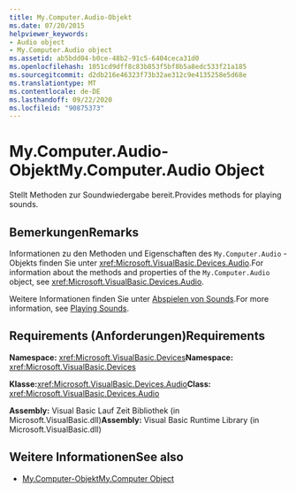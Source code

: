 ```yaml
---
title: My.Computer.Audio-Objekt
ms.date: 07/20/2015
helpviewer_keywords:
- Audio object
- My.Computer.Audio object
ms.assetid: ab5bdd04-b0ce-48b2-91c5-6404ceca31d0
ms.openlocfilehash: 1051cd9dff8c83b853f5bf8b5a8edc533f21a185
ms.sourcegitcommit: d2db216e46323f73b32ae312c9e4135258e5d68e
ms.translationtype: MT
ms.contentlocale: de-DE
ms.lasthandoff: 09/22/2020
ms.locfileid: "90875373"
---
```

# <a name="mycomputeraudio-object"></a><span data-ttu-id="00a67-102">My.Computer.Audio-Objekt</span><span class="sxs-lookup"><span data-stu-id="00a67-102">My.Computer.Audio Object</span></span>

<span data-ttu-id="00a67-103">Stellt Methoden zur Soundwiedergabe bereit.</span><span class="sxs-lookup"><span data-stu-id="00a67-103">Provides methods for playing sounds.</span></span>  
  
## <a name="remarks"></a><span data-ttu-id="00a67-104">Bemerkungen</span><span class="sxs-lookup"><span data-stu-id="00a67-104">Remarks</span></span>  

 <span data-ttu-id="00a67-105">Informationen zu den Methoden und Eigenschaften des `My.Computer.Audio` -Objekts finden Sie unter <xref:Microsoft.VisualBasic.Devices.Audio>.</span><span class="sxs-lookup"><span data-stu-id="00a67-105">For information about the methods and properties of the `My.Computer.Audio` object, see <xref:Microsoft.VisualBasic.Devices.Audio>.</span></span>  
  
 <span data-ttu-id="00a67-106">Weitere Informationen finden Sie unter [Abspielen von Sounds](../../developing-apps/programming/computer-resources/playing-sounds.md).</span><span class="sxs-lookup"><span data-stu-id="00a67-106">For more information, see [Playing Sounds](../../developing-apps/programming/computer-resources/playing-sounds.md).</span></span>  
  
## <a name="requirements"></a><span data-ttu-id="00a67-107">Requirements (Anforderungen)</span><span class="sxs-lookup"><span data-stu-id="00a67-107">Requirements</span></span>  

 <span data-ttu-id="00a67-108">**Namespace:** <xref:Microsoft.VisualBasic.Devices></span><span class="sxs-lookup"><span data-stu-id="00a67-108">**Namespace:** <xref:Microsoft.VisualBasic.Devices></span></span>  
  
 <span data-ttu-id="00a67-109">**Klasse:**<xref:Microsoft.VisualBasic.Devices.Audio></span><span class="sxs-lookup"><span data-stu-id="00a67-109">**Class:** <xref:Microsoft.VisualBasic.Devices.Audio></span></span>  
  
 <span data-ttu-id="00a67-110">**Assembly:** Visual Basic Lauf Zeit Bibliothek (in Microsoft.VisualBasic.dll)</span><span class="sxs-lookup"><span data-stu-id="00a67-110">**Assembly:** Visual Basic Runtime Library (in Microsoft.VisualBasic.dll)</span></span>  
  
## <a name="see-also"></a><span data-ttu-id="00a67-111">Weitere Informationen</span><span class="sxs-lookup"><span data-stu-id="00a67-111">See also</span></span>

- [<span data-ttu-id="00a67-112">My.Computer-Objekt</span><span class="sxs-lookup"><span data-stu-id="00a67-112">My.Computer Object</span></span>](my-computer-object.md)
